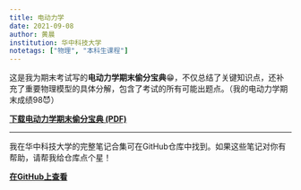 ```yaml
---
title: 电动力学
date: 2021-09-08
author: 黄晨
institution: 华中科技大学
notetags: ["物理", "本科生课程"]
---
```


这是我为期末考试写的**电动力学期末偷分宝典**😁，不仅总结了关键知识点，还补充了重要物理模型的具体分解，包含了考试的所有可能出题点。（我的电动力学期末成绩98😈）

[**下载电动力学期末偷分宝典 (PDF)**](/notes/electrodynamics/pdf/review-electrodynamics.pdf)

---

我在华中科技大学的完整笔记合集可在GitHub仓库中找到。如果这些笔记对你有帮助，请帮我给仓库点个星！

[**在GitHub上查看**](https://github.com/chenx820/HUST-course-notes)
